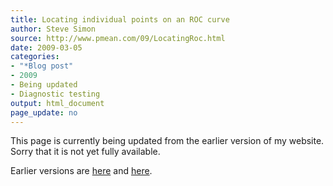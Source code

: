 ```yaml
---
title: Locating individual points on an ROC curve
author: Steve Simon
source: http://www.pmean.com/09/LocatingRoc.html
date: 2009-03-05
categories:
- "*Blog post"
- 2009
- Being updated
- Diagnostic testing
output: html_document
page_update: no
---
```


This page is currently being updated from the earlier version of my website. Sorry that it is not yet fully available.

<!---More--->

Earlier versions are [here][sim1] and [here][sim2].

[sim1]: http://www.pmean.com/09/LocatingRoc.html
[sim2]: http://new.pmean.com/locating-roc/
